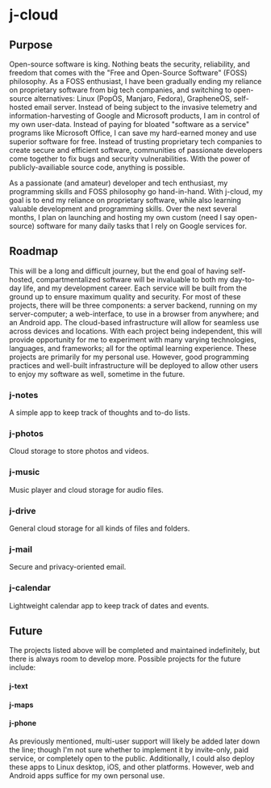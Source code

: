 # j-cloud

## Purpose

Open-source software is king. Nothing beats the security, reliability, and freedom that comes with the "Free and Open-Source Software" (FOSS) philosophy. As a FOSS enthusiast, I have been gradually ending my reliance on proprietary software from big tech companies, and switching to open-source alternatives: Linux (PopOS, Manjaro, Fedora), GrapheneOS, self-hosted email server. Instead of being subject to the invasive telemetry and information-harvesting of Google and Microsoft products, I am in control of my own user-data. Instead of paying for bloated "software as a service" programs like Microsoft Office, I can save my hard-earned money and use superior software for free. Instead of trusting proprietary tech companies to create secure and efficient software, communities of passionate developers come together to fix bugs and security vulnerabilities. With the power of publicly-availiable source code, anything is possible.

As a passionate (and amateur) developer and tech enthusiast, my programming skills and FOSS philosophy go hand-in-hand. With j-cloud, my goal is to end my reliance on proprietary software, while also learning valuable development and programming skills. Over the next several months, I plan on launching and hosting my own custom (need I say open-source) software for many daily tasks that I rely on Google services for.

## Roadmap

This will be a long and difficult journey, but the end goal of having self-hosted, compartmentalized software will be invaluable to both my day-to-day life, and my development career. Each service will be built from the ground up to ensure maximum quality and security. For most of these projects, there will be three components: a server backend, running on my server-computer; a web-interface, to use in a browser from anywhere; and an Android app. The cloud-based infrastructure will allow for seamless use across devices and locations. With each project being independent, this will provide opportunity for me to experiment with many varying technologies, languages, and frameworks; all for the optimal learning experience. These projects are primarily for my personal use. However, good programming practices and well-built infrastructure will be deployed to allow other users to enjoy my software as well, sometime in the future.

### j-notes

A simple app to keep track of thoughts and to-do lists.

### j-photos

Cloud storage to store photos and videos.

### j-music

Music player and cloud storage for audio files.

### j-drive

General cloud storage for all kinds of files and folders.

### j-mail

Secure and privacy-oriented email.

### j-calendar

Lightweight calendar app to keep track of dates and events.

## Future

The projects listed above will be completed and maintained indefinitely, but there is always room to develop more. Possible projects for the future include:

#### j-text
#### j-maps
#### j-phone

As previously mentioned, multi-user support will likely be added later down the line; though I'm not sure whether to implement it by invite-only, paid service, or completely open to the public. Additionally, I could also deploy these apps to Linux desktop, iOS, and other platforms. However, web and Android apps suffice for my own personal use.
